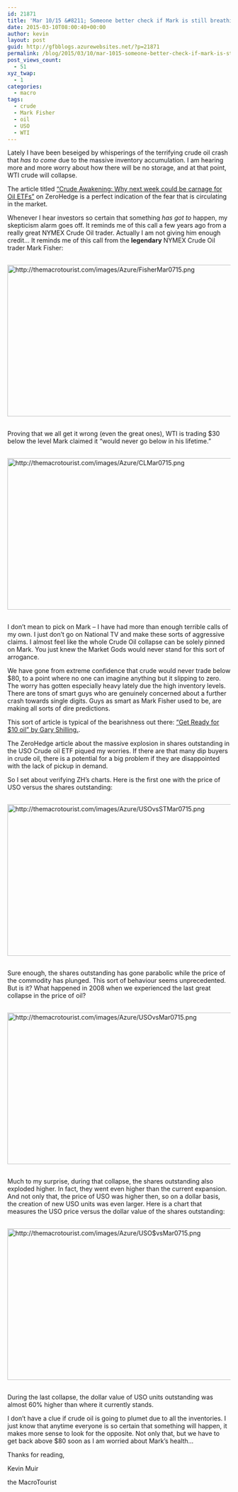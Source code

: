 ```yaml
---
id: 21871
title: 'Mar 10/15 &#8211; Someone better check if Mark is still breathing'
date: 2015-03-10T08:00:40+00:00
author: kevin
layout: post
guid: http://gfbblogs.azurewebsites.net/?p=21871
permalink: /blog/2015/03/10/mar-1015-someone-better-check-if-mark-is-still-breathing/
post_views_count:
  - 51
xyz_twap:
  - 1
categories:
  - macro
tags:
  - crude
  - Mark Fisher
  - oil
  - USO
  - WTI
---
```

Lately I have been beseiged by whisperings of the terrifying crude oil crash that _has to come_ due to the massive inventory accumulation. I am hearing more and more worry about how there will be no storage, and at that point, WTI crude will collapse.

The article titled [“Crude Awakening: Why next week could be carnage for Oil ETFs”](http://www.zerohedge.com/news/2015-03-06/crude-awakening-why-next-week-could-be-carnage-oil-etfs) on ZeroHedge is a perfect indication of the fear that is circulating in the market.

Whenever I hear investors so certain that something _has got to_ happen, my skepticism alarm goes off. It reminds me of this call a few years ago from a really great NYMEX Crude Oil trader. Actually I am not giving him enough credit… It reminds me of this call from the **legendary** NYMEX Crude Oil trader Mark Fisher:


  <img src="http://themacrotourist.com/images/Azure/FisherMar0715.png" alt="http://themacrotourist.com/images/Azure/FisherMar0715.png" style="margin:30px auto;display:block;" width="600" height="342">

Proving that we all get it wrong (even the great ones), WTI is trading $30 below the level Mark claimed it “would never go below in his lifetime.”


  <img src="http://themacrotourist.com/images/Azure/CLMar0715.png" alt="http://themacrotourist.com/images/Azure/CLMar0715.png" style="margin:30px auto;display:block;" width="600" height="342">

I don’t mean to pick on Mark &#8211; I have had more than enough terrible calls of my own. I just don’t go on National TV and make these sorts of aggressive claims. I almost feel like the whole Crude Oil collapse can be solely pinned on Mark. You just knew the Market Gods would never stand for this sort of arrogance.

We have gone from extreme confidence that crude would never trade below $80, to a point where no one can imagine anything but it slipping to zero. The worry has gotten especially heavy lately due the high inventory levels. There are tons of smart guys who are genuinely concerned about a further crash towards single digits. Guys as smart as Mark Fisher used to be, are making all sorts of dire predictions.

This sort of article is typical of the bearishness out there: [“Get Ready for $10 oil” by Gary Shilling.](http://www.bloombergview.com/articles/2015-02-16/oil-prices-likely-to-fall-as-supplies-rise-demand-falls).

The ZeroHedge article about the massive explosion in shares outstanding in the USO Crude oil ETF piqued my worries. If there are that many dip buyers in crude oil, there is a potential for a big problem if they are disappointed with the lack of pickup in demand.

So I set about verifying ZH’s charts. Here is the first one with the price of USO versus the shares outstanding:


  <img src="http://themacrotourist.com/images/Azure/USOvsSTMar0715.png" alt="http://themacrotourist.com/images/Azure/USOvsSTMar0715.png" style="margin:30px auto;display:block;" width="600" height="342">

Sure enough, the shares outstanding has gone parabolic while the price of the commodity has plunged. This sort of behaviour seems unprecedented. But is it? What happened in 2008 when we experienced the last great collapse in the price of oil?


  <img src="http://themacrotourist.com/images/Azure/USOvsMar0715.png" alt="http://themacrotourist.com/images/Azure/USOvsMar0715.png" style="margin:30px auto;display:block;" width="600" height="342">

Much to my surprise, during that collapse, the shares outstanding also exploded higher. In fact, they went even higher than the current expansion. And not only that, the price of USO was higher then, so on a dollar basis, the creation of new USO units was even larger. Here is a chart that measures the USO price versus the dollar value of the shares outstanding:


  <img src="http://themacrotourist.com/images/Azure/USO$vsMar0715.png" alt="http://themacrotourist.com/images/Azure/USO$vsMar0715.png" style="margin:30px auto;display:block;" width="600" height="342">

During the last collapse, the dollar value of USO units outstanding was almost 60% higher than where it currently stands.

I don’t have a clue if crude oil is going to plumet due to all the inventories. I just know that anytime everyone is so certain that something will happen, it makes more sense to look for the opposite. Not only that, but we have to get back above $80 soon as I am worried about Mark’s health…

Thanks for reading,
  
Kevin Muir
  
the MacroTourist
